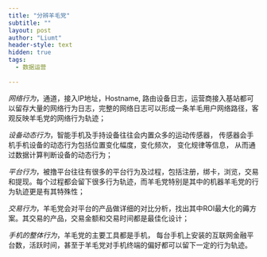 ```yaml
---
title: "分辨羊毛党"
subtitle: ""
layout: post
author: "Liumt"
header-style: text
hidden: true
tags:
  - 数据运营
  
---
```


*网络行为*，通道，接入IP地址，Hostname, 路由设备日志，运营商接入基站都可以留存大量的网络行为日志，完整的网络日志可以形成一条羊毛用户网络路径，客观反映羊毛党的网络行为轨迹；

*设备动态行为*，智能手机及手持设备往往会内置众多的运动传感器， 传感器会手机手机设备的动态行为包括位置变化幅度，变化频次， 变化规律等信息， 从而通过数据计算判断设备的动态行为；

*平台行为*，被撸平台往往有很多的平台行为及过程，包括注册，绑卡，浏览，交易和提现。每个过程都会留下很多行为轨迹，而羊毛党特别是其中的机器羊毛党的行为轨迹更是有其特殊性；

*交易行为*，羊毛党会对平台的产品做详细的对比分析，找出其中ROI最大化的薅方案。其交易的产品，交易金额和交易时间都是最佳化设计；

*手机的整体行为*，羊毛党的主要工具都是手机， 每台手机上安装的互联网金融平台数，活跃时间，甚至于羊毛党对手机终端的偏好都可以留下一定的行为轨迹。
